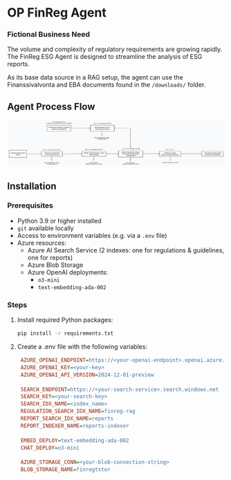 # OP FinReg Agent

### Fictional Business Need

The volume and complexity of regulatory requirements are growing rapidly.  
The FinReg ESG Agent is designed to streamline the analysis of ESG reports.

As its base data source in a RAG setup, the agent can use the Finanssivalvonta and EBA documents found in the `/downloads/` folder.

## Agent Process Flow

![Process Flow Diagram](https://github.com/RaudelWeb/FIVA_FinReg_Copilot/blob/main/images/prosessikaavio.png?raw=true)

## Installation

### Prerequisites
- Python 3.9 or higher installed  
- `git` available locally  
- Access to environment variables (e.g. via a `.env` file)  
- Azure resources:
  - Azure AI Search Service (2 indexes: one for regulations & guidelines, one for reports)
  - Azure Blob Storage
  - Azure OpenAI deployments:
    - `o3-mini`
    - `text-embedding-ada-002`

### Steps

1. Install required Python packages:
    
    ```bash
    pip install -r requirements.txt

2.	Create a .env file with the following variables:
   
       ```ini
        AZURE_OPENAI_ENDPOINT=https://<your-openai-endpoint>.openai.azure.com/
        AZURE_OPENAI_KEY=<your-key>
        AZURE_OPENAI_API_VERSION=2024-12-01-preview
        
        SEARCH_ENDPOINT=https://<your-search-service>.search.windows.net
        SEARCH_KEY=<your-search-key>
        SEARCH_IDX_NAME=<index_name>
        REGULATION_SEARCH_IDX_NAME=finreg-rag
        REPORT_SEARCH_IDX_NAME=reports
        REPORT_INDEXER_NAME=reports-indexer
        
        EMBED_DEPLOY=text-embedding-ada-002
        CHAT_DEPLOY=o3-mini
        
        AZURE_STORAGE_CONN=<your-blob-connection-string>
        BLOB_STORAGE_NAME=finregtstor
